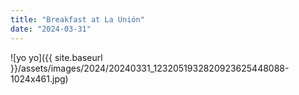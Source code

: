 ```yaml
---
title: "Breakfast at La Unión"
date: "2024-03-31"
---
```


![yo yo]({{ site.baseurl }}/assets/images/2024/20240331_1232051932820923625448088-1024x461.jpg)
